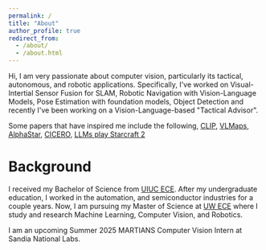 ```yaml
---
permalink: /
title: "About"
author_profile: true
redirect_from: 
  - /about/
  - /about.html
---
```


Hi, I am very passionate about computer vision, particularly its tactical, autonomous, and robotic applications. Specifically, I've worked on Visual-Intertial Sensor Fusion for SLAM, Robotic Navigation with Vision-Language Models, Pose Estimation with foundation models, Object Detection and recently I've been working on a Vision-Language-based "Tactical Advisor". 

Some papers that have inspired me include the following, [CLIP](https://arxiv.org/abs/2103.00020), 
[VLMaps](https://arxiv.org/pdf/2210.05714), [AlphaStar](https://arxiv.org/pdf/2308.03526), 
[CICERO](https://www.science.org/doi/10.1126/science.ade9097), [LLMs play Starcraft 2](https://arxiv.org/abs/2312.11865)


Background
======
I received my Bachelor of Science from [UIUC ECE](https://ece.illinois.edu/). After my undergraduate education, I worked 
in the automation, and semiconductor industries for a couple years. Now, I am pursuing my Master of Science at [UW ECE](https://www.ece.uw.edu/) where I study and research Machine Learning, Computer Vision, and Robotics.

I am an upcoming Summer 2025 MARTIANS Computer Vision Intern at Sandia National Labs.